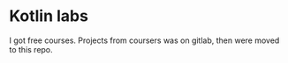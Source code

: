 
# Kotlin labs

I got free courses. Projects from coursers was on gitlab, then were moved to this repo.
